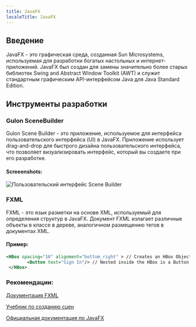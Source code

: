 ```yaml
---
title: JavaFX
localeTitle: JavaFX
---
```

## Введение

JavaFX - это графическая среда, созданная Sun Microsystems, используемая для разработки богатых настольных и интернет-приложений. JavaFX был создан для замены значительно более старых библиотек Swing and Abstract Window Toolkit (AWT) и служит стандартным графическим API-интерфейсом Java для Java Standard Edition.

## Инструменты разработки

### Gulon SceneBuilder

Gulon Scene Builder - это приложение, используемое для интерфейса пользовательского интерфейса (UI) в JavaFX. Приложение использует drag-and-drop для быстрого дизайна пользовательского интерфейса, что позволяет визуализировать интерфейс, который вы создаете при его разработке.

#### Screeenshots:

![Пользовательский интерфейс Scene Builder](https://i.imgur.com/3d9SqBR.png)

### FXML

FXML - это язык разметки на основе XML, используемый для определения структур в JavaFX. Документ FXML излагает различные объекты в классе в дереве, аналогичном размещению тегов в документах XML.

#### Пример:

```XML
<HBox spacing="10" alignment="bottom_right" > // Creates an HBox Object 
        <Button text="Sign In"/> // Nested inside the HBox is a Button object with the text 'Sign In' 
 </HBox> 
```

### Рекомендации:

[Документация FXML](https://docs.oracle.com/javase/8/javafx/api/javafx/fxml/doc-files/introduction_to_fxml.html)

[Учебник по созданию сцен](https://docs.oracle.com/javase/8/scene-builder-2/get-started-tutorial/overview.htm#JSBGS164)

[Официальная документация по JavaFX](https://docs.oracle.com/javase/8/javase-clienttechnologies.htm)